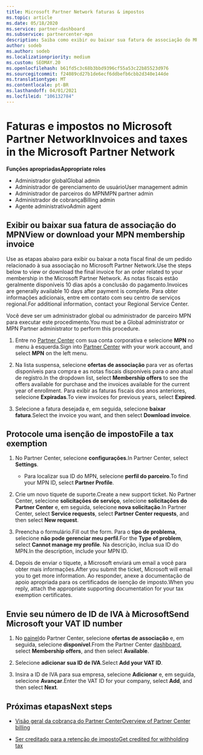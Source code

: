 ```yaml
---
title: Microsoft Partner Network faturas & impostos
ms.topic: article
ms.date: 05/18/2020
ms.service: partner-dashboard
ms.subservice: partnercenter-mpn
description: Saiba como exibir ou baixar sua fatura de associação do MPN, como arquivar a isenção de imposto e como enviar o número da sua ID de IVA da Microsoft.
author: sodeb
ms.author: sodeb
ms.localizationpriority: medium
ms.custom: SEOMAY.20
ms.openlocfilehash: b61fd5c3c68b3bbd9396cf55a53c22b85523d976
ms.sourcegitcommit: f24089cd27b1de6ecf6ddbefb6cbb2d340e144de
ms.translationtype: MT
ms.contentlocale: pt-BR
ms.lasthandoff: 04/01/2021
ms.locfileid: "106132784"
---
```

# <a name="invoices-and-taxes-in-the-microsoft-partner-network"></a><span data-ttu-id="eb8f3-103">Faturas e impostos no Microsoft Partner Network</span><span class="sxs-lookup"><span data-stu-id="eb8f3-103">Invoices and taxes in the Microsoft Partner Network</span></span>

<span data-ttu-id="eb8f3-104">**Funções apropriadas**</span><span class="sxs-lookup"><span data-stu-id="eb8f3-104">**Appropriate roles**</span></span>

- <span data-ttu-id="eb8f3-105">Administrador global</span><span class="sxs-lookup"><span data-stu-id="eb8f3-105">Global admin</span></span>
- <span data-ttu-id="eb8f3-106">Administrador de gerenciamento de usuário</span><span class="sxs-lookup"><span data-stu-id="eb8f3-106">User management admin</span></span>
- <span data-ttu-id="eb8f3-107">Administrador de parceiros do MPN</span><span class="sxs-lookup"><span data-stu-id="eb8f3-107">MPN partner admin</span></span>
- <span data-ttu-id="eb8f3-108">Administrador de cobrança</span><span class="sxs-lookup"><span data-stu-id="eb8f3-108">Billing admin</span></span>
- <span data-ttu-id="eb8f3-109">Agente administrativo</span><span class="sxs-lookup"><span data-stu-id="eb8f3-109">Admin agent</span></span>

## <a name="view-or-download-your-mpn-membership-invoice"></a><span data-ttu-id="eb8f3-110">Exibir ou baixar sua fatura de associação do MPN</span><span class="sxs-lookup"><span data-stu-id="eb8f3-110">View or download your MPN membership invoice</span></span>

<span data-ttu-id="eb8f3-111">Use as etapas abaixo para exibir ou baixar a nota fiscal final de um pedido relacionado à sua associação no Microsoft Partner Network.</span><span class="sxs-lookup"><span data-stu-id="eb8f3-111">Use the steps below to view or download the final invoice for an order related to your membership in the Microsoft Partner Network.</span></span> <span data-ttu-id="eb8f3-112">As notas fiscais estão geralmente disponíveis 10 dias após a conclusão do pagamento.</span><span class="sxs-lookup"><span data-stu-id="eb8f3-112">Invoices are generally available 10 days after payment is complete.</span></span> <span data-ttu-id="eb8f3-113">Para obter informações adicionais, entre em contato com seu centro de serviços regional.</span><span class="sxs-lookup"><span data-stu-id="eb8f3-113">For additional information, contact your Regional Service Center.</span></span>  

<span data-ttu-id="eb8f3-114">Você deve ser um administrador global ou administrador de parceiro MPN para executar este procedimento.</span><span class="sxs-lookup"><span data-stu-id="eb8f3-114">You must be a Global administrator or MPN Partner administrator to perform this procedure.</span></span> 

1.  <span data-ttu-id="eb8f3-115">Entre no [Partner Center](https://partner.microsoft.com/dashboard/home) com sua conta corporativa e selecione **MPN** no menu à esquerda.</span><span class="sxs-lookup"><span data-stu-id="eb8f3-115">Sign into [Partner Center](https://partner.microsoft.com/dashboard/home) with your work account, and select **MPN** on the left menu.</span></span>

4.  <span data-ttu-id="eb8f3-116">Na lista suspensa, selecione **ofertas de associação** para ver as ofertas disponíveis para compra e as notas fiscais disponíveis para o ano atual de registro.</span><span class="sxs-lookup"><span data-stu-id="eb8f3-116">In the dropdown list, select **Membership offers** to see the offers available for purchase and the invoices available for the current year of enrollment.</span></span> <span data-ttu-id="eb8f3-117">Para exibir as faturas fiscais dos anos anteriores, selecione **Expiradas**.</span><span class="sxs-lookup"><span data-stu-id="eb8f3-117">To view invoices for previous years, select **Expired**.</span></span>

6.  <span data-ttu-id="eb8f3-118">Selecione a fatura desejada e, em seguida, selecione **baixar fatura**.</span><span class="sxs-lookup"><span data-stu-id="eb8f3-118">Select the invoice you want, and then select **Download invoice**.</span></span> 

## <a name="file-a-tax-exemption"></a><span data-ttu-id="eb8f3-119">Protocole uma isenção de imposto</span><span class="sxs-lookup"><span data-stu-id="eb8f3-119">File a tax exemption</span></span>

1.  <span data-ttu-id="eb8f3-120">No Partner Center, selecione **configurações**.</span><span class="sxs-lookup"><span data-stu-id="eb8f3-120">In Partner Center, select **Settings**.</span></span>
    - <span data-ttu-id="eb8f3-121">Para localizar sua ID do MPN, selecione **perfil do parceiro**.</span><span class="sxs-lookup"><span data-stu-id="eb8f3-121">To find your MPN ID, select **Partner Profile**.</span></span>

2.  <span data-ttu-id="eb8f3-122">Crie um novo tíquete de suporte.</span><span class="sxs-lookup"><span data-stu-id="eb8f3-122">Create a new support ticket.</span></span> <span data-ttu-id="eb8f3-123">No Partner Center, selecione **solicitações de serviço**, selecione **solicitações do Partner Center** e, em seguida, selecione **nova solicitação**.</span><span class="sxs-lookup"><span data-stu-id="eb8f3-123">In Partner Center, select **Service requests**, select **Partner Center requests**, and then select **New request**.</span></span>

3.  <span data-ttu-id="eb8f3-124">Preencha o formulário.</span><span class="sxs-lookup"><span data-stu-id="eb8f3-124">Fill out the form.</span></span> <span data-ttu-id="eb8f3-125">Para o **tipo de problema**, selecione **não pode gerenciar meu perfil**.</span><span class="sxs-lookup"><span data-stu-id="eb8f3-125">For the **Type of problem**, select **Cannot manage my profile**.</span></span> <span data-ttu-id="eb8f3-126">Na descrição, inclua sua ID do MPN.</span><span class="sxs-lookup"><span data-stu-id="eb8f3-126">In the description, include your MPN ID.</span></span>

4.  <span data-ttu-id="eb8f3-127">Depois de enviar o tíquete, a Microsoft enviará um email a você para obter mais informações.</span><span class="sxs-lookup"><span data-stu-id="eb8f3-127">After you submit the ticket, Microsoft will email you to get more information.</span></span> <span data-ttu-id="eb8f3-128">Ao responder, anexe a documentação de apoio apropriada para os certificados de isenção de imposto.</span><span class="sxs-lookup"><span data-stu-id="eb8f3-128">When you reply, attach the appropriate supporting documentation for your tax exemption certificates.</span></span>

## <a name="send-microsoft-your-vat-id-number"></a><span data-ttu-id="eb8f3-129">Envie seu número de ID de IVA à Microsoft</span><span class="sxs-lookup"><span data-stu-id="eb8f3-129">Send Microsoft your VAT ID number</span></span>

1.  <span data-ttu-id="eb8f3-130">No [painel](https://partner.microsoft.com/dashboard/home)do Partner Center, selecione **ofertas de associação** e, em seguida, selecione **disponível**.</span><span class="sxs-lookup"><span data-stu-id="eb8f3-130">From the Partner Center [dashboard](https://partner.microsoft.com/dashboard/home), select **Membership offers**, and then select **Available**.</span></span> 

2.  <span data-ttu-id="eb8f3-131">Selecione **adicionar sua ID de IVA**.</span><span class="sxs-lookup"><span data-stu-id="eb8f3-131">Select **Add your VAT ID**.</span></span> 

3.  <span data-ttu-id="eb8f3-132">Insira a ID de IVA para sua empresa, selecione **Adicionar** e, em seguida, selecione **Avançar**.</span><span class="sxs-lookup"><span data-stu-id="eb8f3-132">Enter the VAT ID for your company, select **Add**, and then select **Next**.</span></span> 

## <a name="next-steps"></a><span data-ttu-id="eb8f3-133">Próximas etapas</span><span class="sxs-lookup"><span data-stu-id="eb8f3-133">Next steps</span></span>

- [<span data-ttu-id="eb8f3-134">Visão geral da cobrança do Partner Center</span><span class="sxs-lookup"><span data-stu-id="eb8f3-134">Overview of Partner Center billing</span></span>](billing-basics.md)

- [<span data-ttu-id="eb8f3-135">Ser creditado para a retenção de imposto</span><span class="sxs-lookup"><span data-stu-id="eb8f3-135">Get credited for withholding tax</span></span>](withholding-tax-credit-form.md)